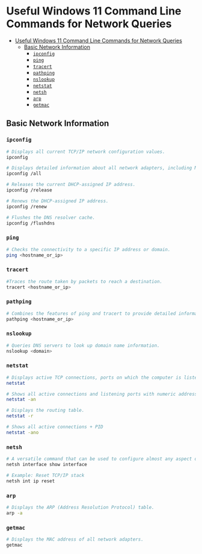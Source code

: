 # Useful Windows 11 Command Line Commands for Network Queries

- [Useful Windows 11 Command Line Commands for Network Queries](#useful-windows-11-command-line-commands-for-network-queries)
  - [Basic Network Information](#basic-network-information)
    - [`ipconfig`](#ipconfig)
    - [`ping`](#ping)
    - [`tracert`](#tracert)
    - [`pathping`](#pathping)
    - [`nslookup`](#nslookup)
    - [`netstat`](#netstat)
    - [`netsh`](#netsh)
    - [`arp`](#arp)
    - [`getmac`](#getmac)

## Basic Network Information

### `ipconfig`

```sh
# Displays all current TCP/IP network configuration values.
ipconfig

# Displays detailed information about all network adapters, including MAC address, DHCP status, and DNS information.
ipconfig /all

# Releases the current DHCP-assigned IP address.
ipconfig /release

# Renews the DHCP-assigned IP address.
ipconfig /renew

# Flushes the DNS resolver cache.
ipconfig /flushdns
```

### `ping`

```sh
# Checks the connectivity to a specific IP address or domain.
ping <hostname_or_ip>
```

### `tracert`

```sh
#Traces the route taken by packets to reach a destination.
tracert <hostname_or_ip>
```

### `pathping`

```sh
# Combines the features of ping and tracert to provide detailed information about network latency and packet loss.
pathping <hostname_or_ip>
```

### `nslookup`

```sh
# Queries DNS servers to look up domain name information.
nslookup <domain>
```

### `netstat`

```sh
# Displays active TCP connections, ports on which the computer is listening, Ethernet statistics, the IP routing table, and IPv4/IPv6 statistics.
netstat

# Shows all active connections and listening ports with numeric addresses.
netstat -an

# Displays the routing table.
netstat -r

# Shows all active connections + PID
netstat -ano
```

### `netsh`

```sh
# A versatile command that can be used to configure almost any aspect of networking on Windows.
netsh interface show interface

# Example: Reset TCP/IP stack
netsh int ip reset
```

### `arp`

```sh
# Displays the ARP (Address Resolution Protocol) table.
arp -a
```

### `getmac`

```sh
# Displays the MAC address of all network adapters.
getmac
```
